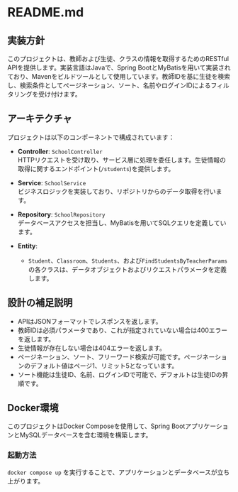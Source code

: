 # README.md

## 実装方針
このプロジェクトは、教師および生徒、クラスの情報を取得するためのRESTful APIを提供します。実装言語はJavaで、Spring BootとMyBatisを用いて実装されており、Mavenをビルドツールとして使用しています。教師IDを基に生徒を検索し、検索条件としてページネーション、ソート、名前やログインIDによるフィルタリングを受け付けます。

## アーキテクチャ
プロジェクトは以下のコンポーネントで構成されています：

- **Controller**: `SchoolController`  
  HTTPリクエストを受け取り、サービス層に処理を委任します。生徒情報の取得に関するエンドポイント(`/students`)を提供します。

- **Service**: `SchoolService`  
  ビジネスロジックを実装しており、リポジトリからのデータ取得を行います。

- **Repository**: `SchoolRepository`  
  データベースアクセスを担当し、MyBatisを用いてSQLクエリを定義しています。

- **Entity**: 
  - `Student`、`Classroom`、`Students`、および`FindStudentsByTeacherParams` の各クラスは、データオブジェクトおよびリクエストパラメータを定義します。

## 設計の補足説明
- APIはJSONフォーマットでレスポンスを返します。
- 教師IDは必須パラメータであり、これが指定されていない場合は400エラーを返します。
- 生徒情報が存在しない場合は404エラーを返します。
- ページネーション、ソート、フリーワード検索が可能です。ページネーションのデフォルト値はページ1、リミット5となっています。
- ソート機能は生徒ID、名前、ログインIDで可能で、デフォルトは生徒IDの昇順です。

## Docker環境
このプロジェクトはDocker Composeを使用して、Spring BootアプリケーションとMySQLデータベースを含む環境を構築します。

### 起動方法
`docker compose up` を実行することで、アプリケーションとデータベースが立ち上がります。